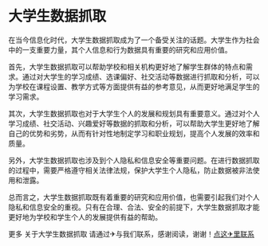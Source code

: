 # 大学生数据抓取

在当今信息化时代，大学生数据抓取成为了一个备受关注的话题。大学生作为社会中的一支重要力量，其个人信息和行为数据具有重要的研究和应用价值。

首先，大学生数据抓取可以帮助学校和相关机构更好地了解学生群体的特点和需求。通过对大学生的学习成绩、选课偏好、社交活动等数据进行抓取和分析，可以为学校在课程设置、教学方式等方面提供有益的参考意见，从而更好地满足学生的学习需求。

其次，大学生数据抓取也对于大学生个人的发展和规划具有重要意义。通过对个人学习成绩、社交活动、兴趣爱好等数据的抓取和分析，可以帮助大学生更好地了解自己的优势和劣势，从而有针对性地制定学习和职业规划，提高个人发展的效率和质量。

另外，大学生数据抓取也涉及到个人隐私和信息安全等重要问题。在进行数据抓取的过程中，需要严格遵守相关法律法规，保护大学生个人隐私，防止数据被非法使用和泄露。

总而言之，大学生数据抓取既有着重要的研究和应用价值，也需要引起我们对个人隐私和信息安全的重视。只有在合理、合法、安全的前提下，大学生数据抓取才能更好地为学校和学生个人的发展提供有益的帮助。

更多 关于大学生数据抓取 请通过✈与我们联系，感谢阅读，谢谢！[点这✈里联系](https://add.k02.cc)